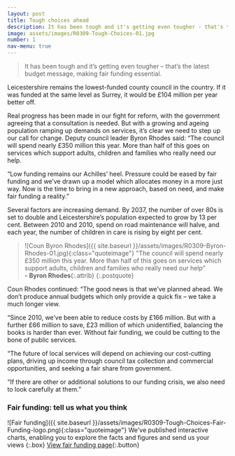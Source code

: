 ```yaml
---
layout: post
title: Tough choices ahead
description: It has been tough and it's getting even tougher - that's the latest budget message
image: assets/images/R0309-Tough-Choices-01.jpg
number: 1
nav-menu: true
---
```


> It has been tough and it’s getting even tougher – that’s the latest budget message, making fair funding essential.

Leicestershire remains the lowest-funded county council in the country. If it was funded at the same level as Surrey, it would be £104 million per year better off.

Real progress has been made in our fight for reform, with the government agreeing that a consultation is needed. But with a growing and ageing population ramping up demands on services, it’s clear we need to step up our call for change.
Deputy council leader Byron Rhodes said: “The council will spend nearly £350 million this year.  More than half of this goes on services which support adults, children and families who really need our help.

“Low funding remains our Achilles’ heel. Pressure could be eased by fair funding and we’ve drawn up a model which allocates money in a more just way. Now is the time to bring in a new approach, based on need, and make fair funding a reality.”

Several factors are increasing demand. By 2037, the number of over 80s is set to double and Leicestershire’s population expected to grow by 13 per cent. Between 2010 and 2010, spend on road maintenance will halve, and each year, the number of children in care is rising by eight per cent.

> ![Coun Byron Rhodes]({{ site.baseurl }}/assets/images/R0309-Byron-Rhodes-01.jpg){:class="quoteimage"} "The council will spend nearly £350 million this year. More than half of this goes on services which support adults, children and families who really need our help"  
**- Byron Rhodes**{:.attrib}
{:.postquote}

Coun Rhodes continued:  “The good news is that we’ve planned ahead. We don’t produce annual budgets which only provide a quick fix – we take a much longer view.

“Since 2010, we’ve been able to reduce costs by £166 million.  But with a further £66 million to save, £23 million of which unidentified, balancing the books is harder than ever. Without fair funding, we could be cutting to the bone of public services.  

“The future of local services will depend on achieving our cost-cutting plans, driving up income through council tax collection and commercial opportunities, and seeking a fair share from government.

“If there are other or additional solutions to our funding crisis, we also need to look carefully at them.”

### Fair funding: tell us what you think
![Fair funding]({{ site.baseurl }}/assets/images/R0309-Tough-Choices-Fair-Funding-logo.png){:class="quoteimage"}
We've published interactive charts, enabling you to explore the facts and figures and send us your views
{:.box}
[View fair funding page](https://www.leicestershire.gov.uk/fairfunding){:.button}
